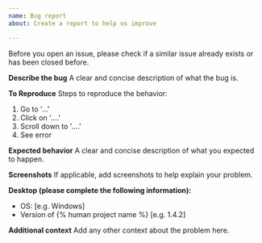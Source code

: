 ```yaml
---
name: Bug report
about: Create a report to help us improve

---
```


Before you open an issue, please check if a similar issue already exists or has been closed before.

**Describe the bug**
A clear and concise description of what the bug is.

**To Reproduce**
Steps to reproduce the behavior:
1. Go to '...'
2. Click on '....'
3. Scroll down to '....'
4. See error

**Expected behavior**
A clear and concise description of what you expected to happen.

**Screenshots**
If applicable, add screenshots to help explain your problem.

**Desktop (please complete the following information):**
 - OS: [e.g. Windows]
 - Version of {% human project name %} [e.g. 1.4.2]

**Additional context**
Add any other context about the problem here.
